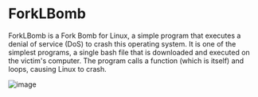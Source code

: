# ForkLBomb
ForkLBomb is a Fork Bomb for Linux, a simple program that executes a denial of service (DoS) to crash this operating system. It is one of the simplest programs, a single bash file that is downloaded and executed on the victim's computer. The program calls a function (which is itself) and loops, causing Linux to crash.

![image](https://user-images.githubusercontent.com/67929659/123931449-6b112f00-d988-11eb-94ea-1e7f4428ed94.png)
